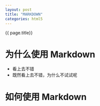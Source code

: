 ```yaml
---
layout: post
title: "MARKDOWN"
categories: html5
---
```

{{ page.title}}


# 为什么使用 Markdown

* 看上去不错 
* 既然看上去不错，为什么不试试呢 


# 如何使用 Markdown
